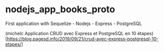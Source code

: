 # nodejs_app_books_proto
First application with Sequelize - Nodejs - Express - PostgreSQL 

(michelc Application CRUD avec Express et PostgreSQL en 10 étapes) [https://blog.pagesd.info/2019/09/21/crud-avec-express-postgresql-10-etapes/]
